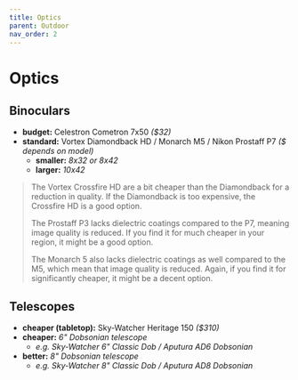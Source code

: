 ```yaml
---
title: Optics
parent: Outdoor
nav_order: 2
---
```

# Optics

## Binoculars

- **budget:** Celestron Cometron 7x50 *($32)*
- **standard:** Vortex Diamondback HD / Monarch M5 / Nikon Prostaff P7 *($ depends on model)*
	- **smaller:** *8x32 or 8x42*
	- **larger:** *10x42*

> The Vortex Crossfire HD are a bit cheaper than the Diamondback for a reduction in quality. If the Diamondback is too expensive, the Crossfire HD is a good option.
> 
> The Prostaff P3 lacks dielectric coatings compared to the P7, meaning image quality is reduced. If you find it for much cheaper in your region, it might be a good option.
> 
> The Monarch 5 also lacks dielectric coatings as well compared to the M5, which mean that image quality is reduced. Again, if you find it for significantly cheaper, it might be a decent option.

## Telescopes

- **cheaper (tabletop):** Sky-Watcher Heritage 150 *($310)*
- **cheaper:** *6" Dobsonian telescope*
	- *e.g. Sky-Watcher 6" Classic Dob / Aputura AD6 Dobsonian*
- **better:** *8" Dobsonian telescope*
	- *e.g. Sky-Watcher 8" Classic Dob / Aputura AD8 Dobsonian*

